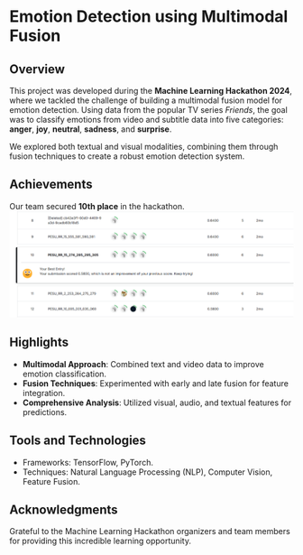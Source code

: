 # Emotion Detection using Multimodal Fusion

## Overview

This project was developed during the **Machine Learning Hackathon 2024**, where we tackled the challenge of building a multimodal fusion model for emotion detection. Using data from the popular TV series *Friends*, the goal was to classify emotions from video and subtitle data into five categories: **anger**, **joy**, **neutral**, **sadness**, and **surprise**.

We explored both textual and visual modalities, combining them through fusion techniques to create a robust emotion detection system.

## Achievements

Our team secured **10th place** in the hackathon.  
![Leaderboard](leaderboard.png)

## Highlights

- **Multimodal Approach**: Combined text and video data to improve emotion classification.
- **Fusion Techniques**: Experimented with early and late fusion for feature integration.
- **Comprehensive Analysis**: Utilized visual, audio, and textual features for predictions.

## Tools and Technologies

- Frameworks: TensorFlow, PyTorch.
- Techniques: Natural Language Processing (NLP), Computer Vision, Feature Fusion.

## Acknowledgments

Grateful to the Machine Learning Hackathon organizers and team members for providing this incredible learning opportunity.
